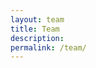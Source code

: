 ```yaml
---
layout: team
title: Team
description:
permalink: /team/
---
```


<!-- On this page you can list team members by defining them in [`_data/team.yml`](https://raw.githubusercontent.com/ffaisal93/DialectBench.io/main/_data/team.yml). -->